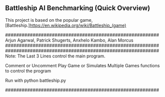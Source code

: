 ## Battleship AI Benchmarking (Quick Overview)

This project is based on the popular game, [Battleship.]https://en.wikipedia.org/wiki/Battleship_(game)

########################################################
Arjun Agarwal, Patrick Shugerts, Anxhelo Kambo, Alan Morcus
########################################################
########################################################
Note: The Last 3 Lines control the main program.

Comment or Uncomment Play Game or Simulates Multiple Games functions to control the program


Run with python battleship.py 

########################################################